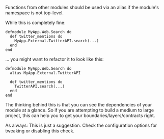 Functions from other modules should be used via an alias if the module's
namespace is not top-level.

While this is completely fine:

    defmodule MyApp.Web.Search do
      def twitter_mentions do
        MyApp.External.TwitterAPI.search(...)
      end
    end

... you might want to refactor it to look like this:

    defmodule MyApp.Web.Search do
      alias MyApp.External.TwitterAPI

      def twitter_mentions do
        TwitterAPI.search(...)
      end
    end

The thinking behind this is that you can see the dependencies of your module
at a glance. So if you are attempting to build a medium to large project,
this can help you to get your boundaries/layers/contracts right.

As always: This is just a suggestion. Check the configuration options for
tweaking or disabling this check.
